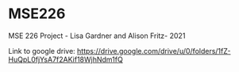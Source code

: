 # MSE226
MSE 226 Project - Lisa Gardner and Alison Fritz- 2021

Link to google drive: https://drive.google.com/drive/u/0/folders/1fZ-HuQpL0fjYsA7f2AKif18WjhNdm1fQ